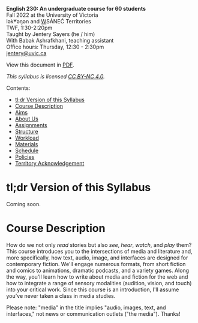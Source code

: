 **English 230: An undergraduate course for 60 students**    
Fall 2022 at the University of Victoria  
lək̓ʷəŋən and <u>W</u>SÁNEĆ Territories  
TWF, 1:30-2:20pm  
Taught by Jentery Sayers (he / him)   
With Babak Ashrafkhani, teaching assistant     
Office hours: Thursday, 12:30 - 2:30pm   
[jentery@uvic.ca](mailto:jentery@uvic.ca)

View this document in [PDF](engl230Syllabus2022Sayers.pdf). 

*This syllabus is licensed [CC BY-NC 4.0](https://creativecommons.org/licenses/by-nc/4.0/).*

Contents: 

* [tl;dr Version of this Syllabus](#tldr-version-of-this-syllabus)
* [Course Description](#course-description)             
* [Aims](#aims)    
* [About Us](#about-us)   
* [Assignments](#assignments) 
* [Structure](#structure) 
* [Workload](#workload)
* [Materials](#materials)    
* [Schedule](#schedule)   
* [Policies](#policies) 
* [Territory Acknowledgement](#territory-acknowledgement)   

# tl;dr Version of this Syllabus

Coming soon.

# Course Description 

How do we not only *read* stories but also *see*, *hear*, *watch*, and *play* them? This course introduces you to the intersections of media and literature and, more specifically, how text, audio, image, and interfaces are designed for contemporary fiction. We'll engage numerous formats, from short fiction and comics to animations, dramatic podcasts, and a variety games. Along the way, you'll learn how to write about media and fiction for the web and how to integrate a range of sensory modalities (audition, vision, and touch) into your critical work. Since this course is an introduction, I'll assume you’ve never taken a class in media studies.

Please note: "media" in the title implies "audio, images, text, and interfaces," not news or communication outlets ("the media"). Thanks! 
